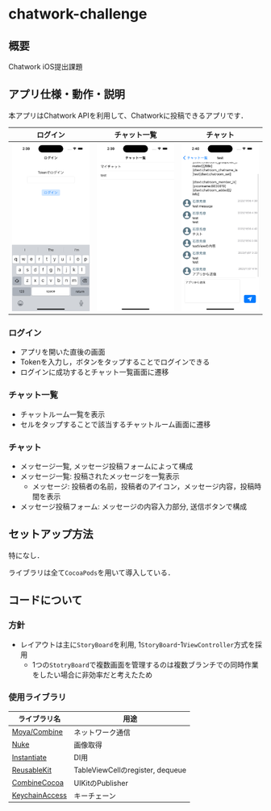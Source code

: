 # chatwork-challenge

## 概要

Chatwork iOS提出課題

## アプリ仕様・動作・説明

本アプリはChatwork APIを利用して、Chatworkに投稿できるアプリです．

| ログイン | チャット一覧 | チャット |
| ------ | ------ | ------ |
| ![](README_images/Login.png) | ![](README_images/ChatRoomList.png)  | ![](README_images/ChatRoom.png) |

### ログイン
- アプリを開いた直後の画面
- Tokenを入力し，ボタンをタップすることでログインできる
- ログインに成功するとチャット一覧画面に遷移

### チャット一覧
- チャットルーム一覧を表示
- セルをタップすることで該当するチャットルーム画面に遷移

### チャット
- メッセージ一覧, メッセージ投稿フォームによって構成
- メッセージ一覧: 投稿されたメッセージを一覧表示
    - メッセージ: 投稿者の名前，投稿者のアイコン，メッセージ内容，投稿時間を表示
- メッセージ投稿フォーム: メッセージの内容入力部分, 送信ボタンで構成

## セットアップ方法

特になし．

ライブラリは全て`CocoaPods`を用いて導入している．

## コードについて
### 方針

- レイアウトは主に`StoryBoard`を利用, 1`StoryBoard`-1`ViewController`方式を採用
    - 1つの`StotryBoard`で複数画面を管理するのは複数ブランチでの同時作業をしたい場合に非効率だと考えたため

### 使用ライブラリ

| ライブラリ名 | 用途 |
| ------ | ------ |
| [Moya/Combine](https://github.com/Moya/Moya.git) | ネットワーク通信 |
| [Nuke](https://github.com/kean/Nuke.git) | 画像取得 |
| [Instantiate](https://github.com/tarunon/Instantiate.git) | DI用 |
| [ReusableKit](https://github.com/devxoul/ReusableKit.git) | TableViewCellのregister, dequeue |
| [CombineCocoa](https://github.com/CombineCommunity/CombineCocoa.git) | UIKitのPublisher |
| [KeychainAccess](https://github.com/kishikawakatsumi/KeychainAccess.git) | キーチェーン |
